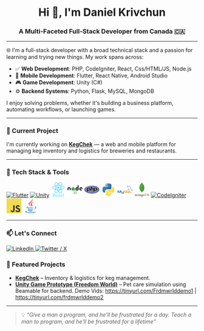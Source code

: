 <h1 align="center">Hi 👋, I'm Daniel Krivchun</h1>
<h3 align="center">A Multi-Faceted Full-Stack Developer from Canada 🇨🇦</h3>

---

🌐 I'm a full-stack developer with a broad technical stack and a passion for learning and trying new things. My work spans across:

- ✅ **Web Development**: PHP, CodeIgniter, React, Css/HTML/JS, Node.js
- 📱 **Mobile Development**: Flutter, React Native, Android Studio
- 🎮 **Game Development**: Unity (C#)
- ⚙️ **Backend Systems**: Python, Flask, MySQL, MongoDB

I enjoy solving problems, whether it's building a business platform, automating workflows, or launching games.

---

### 🔭 Current Project
I'm currently working on [**KegChek**](https://kegchek.com/) — a web and mobile platform for managing keg inventory and logistics for breweries and restaurants.

---

### 🧰 Tech Stack & Tools
<p align="left">
  <a href="https://flutter.dev"><img src="https://www.vectorlogo.zone/logos/flutterio/flutterio-icon.svg" width="40" height="40" alt="Flutter"/></a>
  <a href="https://unity.com/"><img src="https://www.vectorlogo.zone/logos/unity3d/unity3d-icon.svg" width="40" height="40" alt="Unity"/></a>
  <a href="https://reactjs.org/"><img src="https://raw.githubusercontent.com/devicons/devicon/master/icons/react/react-original-wordmark.svg" width="40" height="40" alt="React"/></a>
  <a href="https://nodejs.org/"><img src="https://raw.githubusercontent.com/devicons/devicon/master/icons/nodejs/nodejs-original-wordmark.svg" width="40" height="40" alt="NodeJS"/></a>
  <a href="https://www.php.net/"><img src="https://raw.githubusercontent.com/devicons/devicon/master/icons/php/php-original.svg" width="40" height="40" alt="PHP"/></a>
  <a href="https://www.python.org/"><img src="https://raw.githubusercontent.com/devicons/devicon/master/icons/python/python-original.svg" width="40" height="40" alt="Python"/></a>
  <a href="https://www.mysql.com/"><img src="https://raw.githubusercontent.com/devicons/devicon/master/icons/mysql/mysql-original-wordmark.svg" width="40" height="40" alt="MySQL"/></a>
  <a href="https://www.mongodb.com/"><img src="https://raw.githubusercontent.com/devicons/devicon/master/icons/mongodb/mongodb-original-wordmark.svg" width="40" height="40" alt="MongoDB"/></a>
  <a href="https://codeigniter.com"><img src="https://cdn.worldvectorlogo.com/logos/codeigniter.svg" width="40" height="40" alt="CodeIgniter"/></a>
  <a href="https://www.javascript.com/"><img src="https://raw.githubusercontent.com/devicons/devicon/master/icons/javascript/javascript-original.svg" width="40" height="40" alt="JavaScript"/></a>
  <a href="https://www.java.com"><img src="https://raw.githubusercontent.com/devicons/devicon/master/icons/java/java-original.svg" width="40" height="40" alt="Java"/></a>
</p>

---

### 📫 Let's Connect
<p align="left">
  <a href="https://www.linkedin.com/in/danielkrivchun/" target="_blank">
    <img src="https://raw.githubusercontent.com/rahuldkjain/github-profile-readme-generator/master/src/images/icons/Social/linked-in-alt.svg" height="30" width="40" alt="LinkedIn" />
  </a>
  <a href="https://x.com/KrivchunDa38073" target="_blank">
    <img src="https://raw.githubusercontent.com/rahuldkjain/github-profile-readme-generator/master/src/images/icons/Social/twitter.svg" height="30" width="40" alt="Twitter / X" />
  </a>
</p

---

### 🌟 Featured Projects
- [**KegChek**](https://kegchek.com/) – Inventory & logistics for keg management.
- [**Unity Game Prototype (Freedom World)**](#) – Pet care simulation using Beamable for backend. Demo Vids: https://tinyurl.com/Frdmwrlddemo1 | https://tinyurl.com/frdmwrlddemo2

---

> 💡 *“Give a man a program, and he'll be frustrated for a day. Teach a man to program, and he'll be frustrated for a lifetime”*

